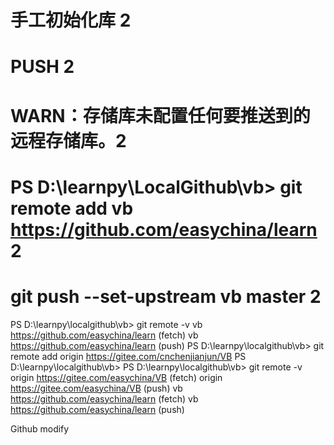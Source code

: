 # 手工初始化库 2
# PUSH 2
# WARN：存储库未配置任何要推送到的远程存储库。2
# PS D:\learnpy\LocalGithub\vb> git remote add vb https://github.com/easychina/learn 2
# git push --set-upstream vb master 2


PS D:\learnpy\localgithub\vb> git remote -v
vb      https://github.com/easychina/learn (fetch)
vb      https://github.com/easychina/learn (push)
PS D:\learnpy\localgithub\vb> git remote add origin https://gitee.com/cnchenjianjun/VB
PS D:\learnpy\localgithub\vb>
PS D:\learnpy\localgithub\vb> git remote -v
origin  https://gitee.com/easychina/VB (fetch)
origin  https://gitee.com/easychina/VB (push)
vb      https://github.com/easychina/learn (fetch)
vb      https://github.com/easychina/learn (push)

Github modify

